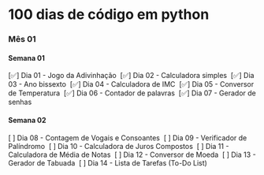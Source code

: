 # 100 dias de código em python

### Mês 01

#### Semana 01

[✅] Dia 01 - Jogo da Adivinhação&nbsp;
[✅] Dia 02 - Calculadora simples&nbsp;
[✅] Dia 03 - Ano bissexto&nbsp;
[✅] Dia 04 - Calculadora de IMC&nbsp;
[✅] Dia 05 - Conversor de Temperatura&nbsp;
[✅] Dia 06 - Contador de palavras&nbsp;
[✅] Dia 07 - Gerador de senhas&nbsp;

#### Semana 02

[ ] Dia 08 - Contagem de Vogais e Consoantes&nbsp;
[ ] Dia 09 - Verificador de Palíndromo&nbsp;
[ ] Dia 10 - Calculadora de Juros Compostos&nbsp;
[ ] Dia 11 - Calculadora de Média de Notas&nbsp;
[ ] Dia 12 - Conversor de Moeda&nbsp;
[ ] Dia 13 - Gerador de Tabuada&nbsp;
[ ] Dia 14 - Lista de Tarefas (To-Do List)&nbsp;
